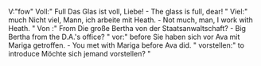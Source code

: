 V:"fow"
Voll:"
Full
Das Glas ist voll, Liebe! - The glass is full, dear!
"
Viel:"
much
Nicht viel, Mann, ich arbeite mit Heath. - Not much, man, I work with Heath.
"
Von :"
From
Die große Bertha von der Staatsanwaltschaft? -  Big Bertha from the D.A.'s office?
"
vor:"
before
Sie haben sich vor Ava mit Mariga getroffen. - You met with Mariga before Ava did.
"
vorstellen:"
to introduce
Möchte sich jemand vorstellen?
"
